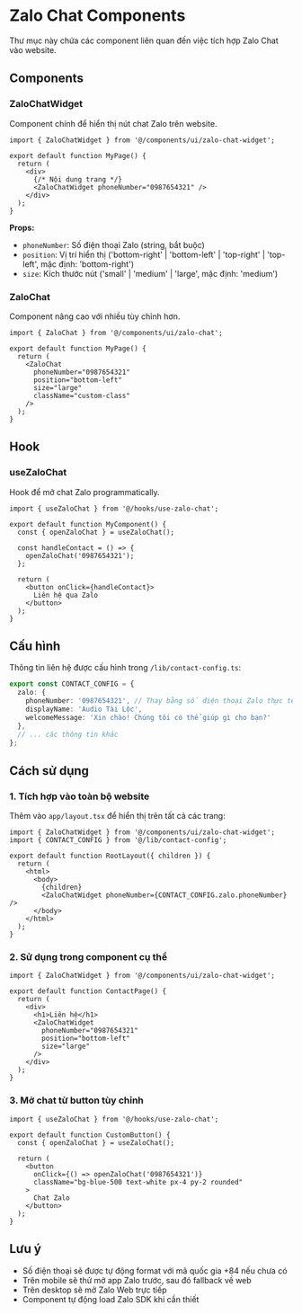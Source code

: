 # Zalo Chat Components

Thư mục này chứa các component liên quan đến việc tích hợp Zalo Chat vào website.

## Components

### ZaloChatWidget

Component chính để hiển thị nút chat Zalo trên website.

```tsx
import { ZaloChatWidget } from '@/components/ui/zalo-chat-widget';

export default function MyPage() {
  return (
    <div>
      {/* Nội dung trang */}
      <ZaloChatWidget phoneNumber="0987654321" />
    </div>
  );
}
```

**Props:**
- `phoneNumber`: Số điện thoại Zalo (string, bắt buộc)
- `position`: Vị trí hiển thị ('bottom-right' | 'bottom-left' | 'top-right' | 'top-left', mặc định: 'bottom-right')
- `size`: Kích thước nút ('small' | 'medium' | 'large', mặc định: 'medium')

### ZaloChat

Component nâng cao với nhiều tùy chỉnh hơn.

```tsx
import { ZaloChat } from '@/components/ui/zalo-chat';

export default function MyPage() {
  return (
    <ZaloChat
      phoneNumber="0987654321"
      position="bottom-left"
      size="large"
      className="custom-class"
    />
  );
}
```

## Hook

### useZaloChat

Hook để mở chat Zalo programmatically.

```tsx
import { useZaloChat } from '@/hooks/use-zalo-chat';

export default function MyComponent() {
  const { openZaloChat } = useZaloChat();

  const handleContact = () => {
    openZaloChat('0987654321');
  };

  return (
    <button onClick={handleContact}>
      Liên hệ qua Zalo
    </button>
  );
}
```

## Cấu hình

Thông tin liên hệ được cấu hình trong `/lib/contact-config.ts`:

```typescript
export const CONTACT_CONFIG = {
  zalo: {
    phoneNumber: '0987654321', // Thay bằng số điện thoại Zalo thực tế
    displayName: 'Audio Tài Lộc',
    welcomeMessage: 'Xin chào! Chúng tôi có thể giúp gì cho bạn?'
  },
  // ... các thông tin khác
};
```

## Cách sử dụng

### 1. Tích hợp vào toàn bộ website

Thêm vào `app/layout.tsx` để hiển thị trên tất cả các trang:

```tsx
import { ZaloChatWidget } from '@/components/ui/zalo-chat-widget';
import { CONTACT_CONFIG } from '@/lib/contact-config';

export default function RootLayout({ children }) {
  return (
    <html>
      <body>
        {children}
        <ZaloChatWidget phoneNumber={CONTACT_CONFIG.zalo.phoneNumber} />
      </body>
    </html>
  );
}
```

### 2. Sử dụng trong component cụ thể

```tsx
import { ZaloChatWidget } from '@/components/ui/zalo-chat-widget';

export default function ContactPage() {
  return (
    <div>
      <h1>Liên hệ</h1>
      <ZaloChatWidget
        phoneNumber="0987654321"
        position="bottom-left"
        size="large"
      />
    </div>
  );
}
```

### 3. Mở chat từ button tùy chỉnh

```tsx
import { useZaloChat } from '@/hooks/use-zalo-chat';

export default function CustomButton() {
  const { openZaloChat } = useZaloChat();

  return (
    <button
      onClick={() => openZaloChat('0987654321')}
      className="bg-blue-500 text-white px-4 py-2 rounded"
    >
      Chat Zalo
    </button>
  );
}
```

## Lưu ý

- Số điện thoại sẽ được tự động format với mã quốc gia +84 nếu chưa có
- Trên mobile sẽ thử mở app Zalo trước, sau đó fallback về web
- Trên desktop sẽ mở Zalo Web trực tiếp
- Component tự động load Zalo SDK khi cần thiết